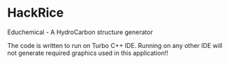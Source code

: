 # HackRice
Educhemical - A HydroCarbon structure generator

The code is written to run on Turbo C++ IDE.
Running on any other IDE will not generate required graphics used in this application!!
